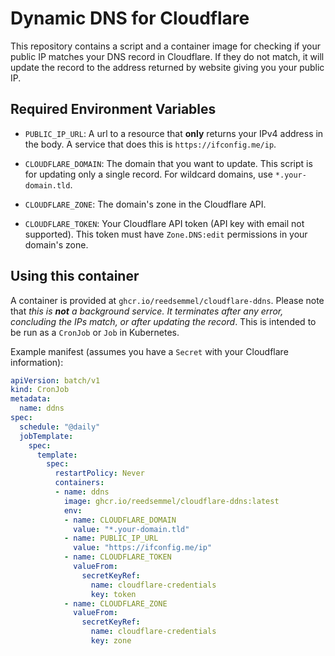 # Dynamic DNS for Cloudflare

This repository contains a script and a container image for checking if your public IP matches your
DNS record in Cloudflare. If they do not match, it will update the record to the address returned
by website giving you your public IP.

## Required Environment Variables

 * `PUBLIC_IP_URL`: A url to a resource that **only** returns your IPv4 address in the body. A
 service that does this is `https://ifconfig.me/ip`.

 * `CLOUDFLARE_DOMAIN`: The domain that you want to update. This script is for updating only a
 single record. For wildcard domains, use `*.your-domain.tld`.

 * `CLOUDFLARE_ZONE`: The domain's zone in the Cloudflare API.

 * `CLOUDFLARE_TOKEN`: Your Cloudflare API token (API key with email not supported). This token
 must have `Zone.DNS:edit` permissions in your domain's zone.

## Using this container

A container is provided at `ghcr.io/reedsemmel/cloudflare-ddns`. Please note that *this is **not**
a background service. It terminates after any error, concluding the IPs match, or after updating
the record*. This is intended to be run as a `CronJob` or `Job` in Kubernetes.

Example manifest (assumes you have a `Secret` with your Cloudflare information):
```yaml
apiVersion: batch/v1
kind: CronJob
metadata:
  name: ddns
spec:
  schedule: "@daily"
  jobTemplate:
    spec:
      template:
        spec:
          restartPolicy: Never
          containers:
          - name: ddns
            image: ghcr.io/reedsemmel/cloudflare-ddns:latest
            env:
            - name: CLOUDFLARE_DOMAIN
              value: "*.your-domain.tld"
            - name: PUBLIC_IP_URL
              value: "https://ifconfig.me/ip"
            - name: CLOUDFLARE_TOKEN
              valueFrom:
                secretKeyRef:
                  name: cloudflare-credentials
                  key: token
            - name: CLOUDFLARE_ZONE
              valueFrom:
                secretKeyRef:
                  name: cloudflare-credentials
                  key: zone
```